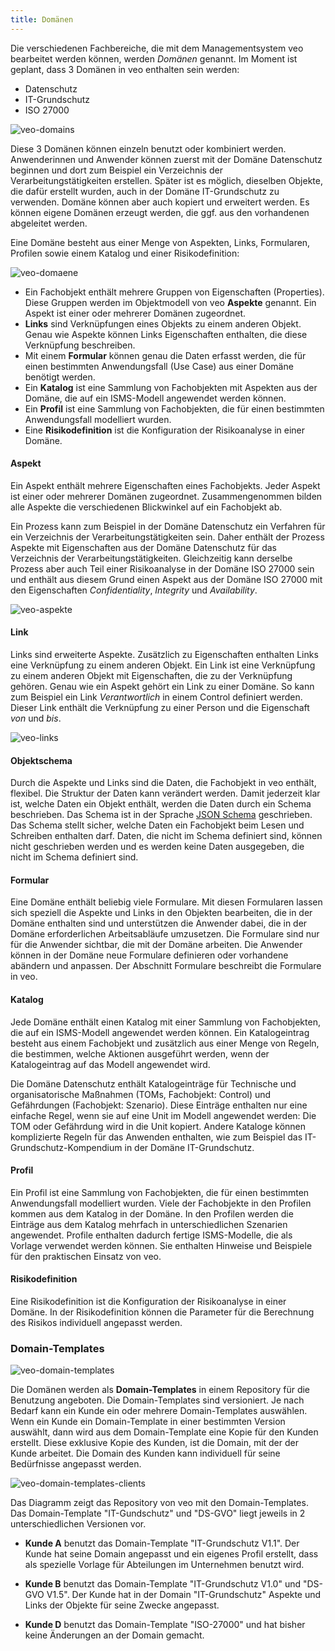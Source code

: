 ```yaml
---
title: Domänen
---
```


Die verschiedenen Fachbereiche, die mit dem Managementsystem veo bearbeitet werden können, werden *Domänen* genannt. Im Moment ist geplant, dass 3 Domänen in veo enthalten sein werden:

* Datenschutz
* IT-Grundschutz
* ISO 27000

![veo-domains](./docs/4.object_model/media/veo-domains.png)

Diese 3 Domänen können einzeln benutzt oder kombiniert werden. Anwenderinnen und Anwender können zuerst mit der Domäne Datenschutz beginnen und dort zum Beispiel ein Verzeichnis der Verarbeitungstätigkeiten erstellen.
Später ist es möglich, dieselben Objekte, die dafür erstellt wurden, auch in der Domäne IT-Grundschutz zu verwenden. Domäne können aber auch kopiert und erweitert werden. Es können eigene Domänen erzeugt werden, die ggf. aus den vorhandenen abgeleitet werden.

Eine Domäne besteht aus einer Menge von Aspekten, Links, Formularen, Profilen sowie einem Katalog und einer Risikodefinition:

![veo-domaene](./docs/4.object_model/media/veo-domain-bestandteile-kompakt.png)

* Ein Fachobjekt enthält mehrere Gruppen von Eigenschaften (Properties). Diese Gruppen werden im Objektmodell von veo **Aspekte** genannt. Ein Aspekt ist einer oder mehrerer Domänen zugeordnet.
* **Links** sind Verknüpfungen eines Objekts zu einem anderen Objekt. Genau wie Aspekte können Links Eigenschaften enthalten, die diese Verknüpfung beschreiben.
* Mit einem **Formular** können genau die Daten erfasst werden, die für einen bestimmten Anwendungsfall (Use Case) aus einer Domäne benötigt werden.
* Ein **Katalog** ist eine Sammlung von Fachobjekten mit Aspekten aus der Domäne, die auf ein ISMS-Modell angewendet werden können.
* Ein **Profil** ist eine Sammlung von Fachobjekten, die für einen bestimmten Anwendungsfall modelliert wurden. 
* Eine **Risikodefinition** ist die Konfiguration der Risikoanalyse in einer Domäne.

#### Aspekt

Ein Aspekt enthält mehrere Eigenschaften eines Fachobjekts. Jeder Aspekt ist einer oder mehrerer Domänen zugeordnet. Zusammengenommen bilden alle Aspekte die verschiedenen Blickwinkel auf ein Fachobjekt ab.

Ein Prozess kann zum Beispiel in der Domäne Datenschutz ein Verfahren für ein Verzeichnis der Verarbeitungstätigkeiten sein. Daher enthält der Prozess Aspekte mit Eigenschaften aus der Domäne Datenschutz für das Verzeichnis der Verarbeitungstätigkeiten. Gleichzeitig kann derselbe Prozess aber auch Teil einer Risikoanalyse in der Domäne ISO 27000 sein und enthält aus diesem Grund einen Aspekt aus der Domäne ISO 27000 mit den Eigenschaften *Confidentiality*, *Integrity* und *Availability*.

![veo-aspekte](./docs/4.object_model/media/veo-aspekte.png)

#### Link

Links sind erweiterte Aspekte. Zusätzlich zu Eigenschaften enthalten Links eine Verknüpfung zu einem anderen Objekt. Ein Link ist eine Verknüpfung zu einem anderen Objekt mit Eigenschaften, die zu der Verknüpfung gehören. Genau wie ein Aspekt gehört ein Link zu einer Domäne. So kann zum Beispiel ein Link *Verantwortlich* in einem Control definiert werden. Dieser Link enthält die Verknüpfung zu einer Person und die Eigenschaft *von* und *bis*.

![veo-links](./docs/4.object_model/media/veo-links.png)

#### Objektschema

Durch die Aspekte und Links sind die Daten, die Fachobjekt in veo enthält, flexibel. Die Struktur der Daten kann verändert werden. Damit jederzeit klar ist, welche Daten ein Objekt enthält, werden die Daten durch ein Schema beschrieben. Das Schema ist in der Sprache [JSON Schema](https://json-schema.org/) geschrieben. Das Schema stellt sicher, welche Daten ein Fachobjekt beim Lesen und Schreiben enthalten darf. Daten, die nicht im Schema definiert sind, können nicht geschrieben werden und es werden keine Daten ausgegeben, die nicht im Schema definiert sind.

#### Formular

Eine Domäne enthält beliebig viele Formulare. Mit diesen Formularen lassen sich speziell die Aspekte und Links in den Objekten bearbeiten, die in der Domäne enthalten sind und unterstützen die Anwender dabei, die in der Domäne erforderlichen Arbeitsabläufe umzusetzen. Die Formulare sind nur für die Anwender sichtbar, die mit der Domäne arbeiten. Die Anwender können in der Domäne neue Formulare definieren oder vorhandene abändern und anpassen. Der Abschnitt <DocsLink to="/object_model/forms">Formulare</DocsLink> beschreibt die Formulare in veo.

#### Katalog

Jede Domäne enthält einen Katalog mit einer Sammlung von Fachobjekten, die auf ein ISMS-Modell angewendet werden können. Ein Katalogeintrag besteht aus einem Fachobjekt und zusätzlich aus einer Menge von Regeln, die bestimmen, welche Aktionen ausgeführt werden, wenn der Katalogeintrag auf das Modell angewendet wird.

Die Domäne Datenschutz enthält Katalogeinträge für Technische und organisatorische Maßnahmen (TOMs, Fachobjekt: <DocsLink to="/object_model/objects#control">Control</DocsLink>) und Gefährdungen (Fachobjekt: <DocsLink to="/object_model/objects#szenario">Szenario</DocsLink>). Diese Einträge enthalten nur eine einfache Regel, wenn sie auf eine Unit im Modell angewendet werden: Die TOM oder Gefährdung wird in die Unit kopiert. Andere Kataloge können komplizierte Regeln für das Anwenden enthalten, wie zum Beispiel das IT-Grundschutz-Kompendium in der Domäne IT-Grundschutz.

#### Profil

Ein Profil ist eine Sammlung von Fachobjekten, die für einen bestimmten Anwendungsfall modelliert wurden. Viele der Fachobjekte in den Profilen kommen aus dem Katalog in der Domäne. In den Profilen werden die Einträge aus dem Katalog mehrfach in unterschiedlichen Szenarien angewendet. Profile enthalten dadurch fertige ISMS-Modelle, die als Vorlage verwendet werden können. Sie enthalten Hinweise und Beispiele für den praktischen Einsatz von veo.

#### Risikodefinition

Eine Risikodefinition ist die Konfiguration der Risikoanalyse in einer Domäne. In der Risikodefinition können die Parameter für die Berechnung des Risikos individuell angepasst werden.


### Domain-Templates

![veo-domain-templates](./docs/4.object_model/media/veo-domain-templates.png)

Die Domänen werden als **Domain-Templates** in einem Repository für die Benutzung angeboten. Die Domain-Templates sind versioniert. Je nach Bedarf kann ein Kunde ein oder mehrere Domain-Templates auswählen. Wenn ein Kunde ein Domain-Template in einer bestimmten Version auswählt, dann wird aus dem Domain-Template eine Kopie für den Kunden erstellt. Diese exklusive Kopie des Kunden, ist die Domain, mit der der Kunde arbeitet. Die Domain des Kunden kann individuell für seine Bedürfnisse angepasst werden.

![veo-domain-templates-clients](./docs/4.object_model/media/veo-domain-templates-clients.png)

Das Diagramm zeigt das Repository von veo mit den Domain-Templates. Das Domain-Template "IT-Gundschutz" und "DS-GVO" liegt jeweils in 2 unterschiedlichen Versionen vor. 

- **Kunde A** benutzt das Domain-Template "IT-Grundschutz V1.1". Der Kunde hat seine Domain angepasst und ein eigenes Profil erstellt, dass als spezielle Vorlage für Abteilungen im Unternehmen benutzt wird.

- **Kunde B** benutzt das Domain-Template "IT-Grundschutz V1.0" und "DS-GVO V1.5". Der Kunde hat in der Domain "IT-Grundschutz" Aspekte und Links der Objekte für seine Zwecke angepasst.

- **Kunde D** benutzt das Domain-Template "ISO-27000" und hat bisher keine Änderungen an der Domain gemacht.


